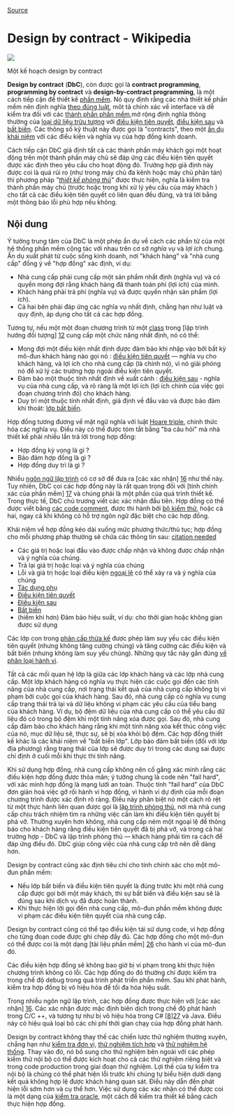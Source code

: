 
[Source](https://en.m.wikipedia.org/wiki/Design_by_contract "Permalink to Design by contract - Wikipedia")

# Design by contract - Wikipedia

![][1]

Một kế hoạch design by contract

**Design by contract** (**DbC**), còn được gọi là **contract programming**, **programming by contract** và **design-by-contract programming**, là một cách tiếp cận để thiết kế [phần mềm][2]. Nó quy định rằng các nhà thiết kế phần mềm nên định nghĩa [theo đúng luật][3], môt tả chính xác về interface và dễ kiểm tra đối với các [thành phần phần mềm][4],mở rộng định nghĩa thông thường của [loại dữ liệu trừu tượng][5] với [điều kiện tiên quyết][6], [điều kiện sau][7] và [bất biến][8]. Các thông số kỹ thuật này được gọi là "contracts", theo một [ẩn dụ khái niệm][9] với các điều kiện và nghĩa vụ của hợp đồng kinh doanh.

Cách tiếp cận DbC giả định tất cả các thành phần máy khách gọi một hoạt động trên một thành phần máy chủ sẽ đáp ứng các điều kiện tiên quyết được xác định theo yêu cầu cho hoạt động đó. Trường hợp giả định này được coi là quá rủi ro (như trong máy chủ đa kênh hoặc máy chủ phân tán) thì phương pháp _"[thiết kế phòng thủ][10]"_ được thực hiện, nghĩa là kiểm tra thành phần máy chủ (trước hoặc trong khi xử lý yêu cầu của máy khách ) cho tất cả các điều kiện tiên quyết có liên quan đều đúng, và trả lời bằng một thông báo lỗi phù hợp nếu không.

## Nội dung

Ý tưởng trung tâm của DbC là một phép ẩn dụ về cách các phần tử của một hệ thống phần mềm cộng tác với nhau trên cơ sở _nghĩa vụ_ và _lợi ích_ chung. Ẩn dụ xuất phát từ cuộc sống kinh doanh, nơi "khách hàng" và "nhà cung cấp" đồng ý về "hợp đồng" xác định, ví dụ:

* Nhà cung cấp phải cung cấp một sản phẩm nhất định (nghĩa vụ) và có quyền mong đợi rằng khách hàng đã thanh toán phí (lợi ích) của mình.
* Khách hàng phải trả phí (nghĩa vụ) và được quyền nhận sản phẩm (lợi ích).
* Cả hai bên phải đáp ứng các nghĩa vụ nhất định, chẳng hạn như luật và quy định, áp dụng cho tất cả các hợp đồng.

Tương tự, nếu một một đoạn chương trình từ một [class][11] trong [lập trình hướng đối tượng] [12] cung cấp một chức năng nhất định, nó có thể: 

* Mong đợi một điều kiện nhất định được đảm bảo khi nhập vào bởi bất kỳ mô-đun khách hàng nào gọi nó : [điều kiện tiên quyết][6] — nghĩa vụ cho khách hàng, và lợi ích cho nhà cung cấp (là chính nó), vì nó giải phóng nó để xử lý các trường hợp ngoài điều kiện tiên quyết.
* Đảm bảo một thuộc tính nhất định về xuất cảnh : [điều kiện sau][7] - nghĩa vụ của nhà cung cấp, và rõ ràng là một lợi ích (lợi ích chính của việc gọi đoạn chương trình đó) cho khách hàng.
* Duy trì một thuộc tính nhất định, giả định về đầu vào và được bảo đảm khi thoát: [lớp bất biến][13].

Hợp đồng tương đương về mặt ngữ nghĩa với luật [Hoare triple][14], chính thức hóa các nghĩa vụ. Điều này có thể được tóm tắt bằng "ba câu hỏi" mà nhà thiết kế phải nhiều lần trả lời trong hợp đồng:

* Hợp đồng kỳ vọng là gì ?
* Bảo đảm hợp đồng là gì ?
* Hợp đồng duy trì là gì ?

Nhiều [ngôn ngữ lập trình][15] có cơ sở để đưa ra [các xác nhận] [16] như thế này. Tuy nhiên, DbC coi các hợp đồng này là rất quan trọng đối với [tính chính xác của phần mềm] [17] và chúng phải là một phần của quá trình thiết kế. Trong thực tế, DbC chủ trương viết các xác nhận đầu tiên. Hợp đồng có thể được viết bằng [ các code comment][18], được thi hành bởi [bộ kiểm thử][19], hoặc cả hai, ngay cả khi không có hỗ trợ ngôn ngữ đặc biệt cho các hợp đồng.

Khái niệm về hợp đồng kéo dài xuống mức phương thức/thủ tục; hợp đồng cho mỗi phương pháp thường sẽ chứa các thông tin sau: [citation needed][20]

* Các giá trị hoặc loại đầu vào được chấp nhận và không được chấp nhận và ý nghĩa của chúng.
* Trả lại giá trị hoặc loại và ý nghĩa của chúng
* Lỗi và giá trị hoặc loại điều kiện [ngoại lệ][21]  có thể xảy ra và ý nghĩa của chúng
* [Tác dụng phụ][22]
* [Điều kiện tiên quyết][6]
* [Điều kiện sau][7]
* [Bất biến][8]
* (hiếm khi hơn) Đảm bảo hiệu suất, ví dụ: cho thời gian hoặc không gian được sử dụng

Các lớp con trong [phân cấp thừa kế][23] được phép làm suy yếu các điều kiện tiên quyết (nhưng không tăng cường chúng) và tăng cường các điều kiện và bất biến (nhưng không làm suy yếu chúng). Những quy tắc này gần đúng [về phân loại hành vi][24].

Tất cả các mối quan hệ lớp là giữa các lớp khách hàng và các lớp nhà cung cấp. Một lớp khách hàng có nghĩa vụ thực hiện các cuộc gọi đến các tính năng của nhà cung cấp, nơi trạng thái kết quả của nhà cung cấp không bị vi phạm bởi cuộc gọi của khách hàng. Sau đó, nhà cung cấp có nghĩa vụ cung cấp trạng thái trả lại và dữ liệu không vi phạm các yêu cầu của tiểu bang của khách hàng. Ví dụ, bộ đệm dữ liệu của nhà cung cấp có thể yêu cầu dữ liệu đó có trong bộ đệm khi một tính năng xóa được gọi. Sau đó, nhà cung cấp đảm bảo cho khách hàng rằng khi một tính năng xóa kết thúc công việc của nó, mục dữ liệu sẽ, thực sự, sẽ bị xóa khỏi bộ đệm. Các hợp đồng thiết kế khác là các khái niệm về "bất biến lớp". Lớp bảo đảm bất biến (đối với lớp địa phương) rằng trạng thái của lớp sẽ được duy trì trong các dung sai được chỉ định ở cuối mỗi khi thực thi tính năng. 

Khi sử dụng hợp đồng, nhà cung cấp không nên cố gắng xác minh rằng các điều kiện hợp đồng được thỏa mãn; ý tưởng chung là code nên "fail hard", với xác minh hợp đồng là mạng lưới an toàn. Thuộc tính "fail hard" của DbC đơn giản hoá việc gỡ rối hành vi hợp đồng, vì hành vi dự định của mỗi đoạn chương trình được xác định rõ ràng. Điều này phân biệt nó một cách rõ rệt từ một thực hành liên quan được gọi là [lập trình phòng thủ][25], nơi mà nhà cung cấp chịu trách nhiệm tìm ra những việc cần làm khi điều kiện tiên quyết bị phá vỡ. Thường xuyên hơn không, nhà cung cấp ném một ngoại lệ để thông báo cho khách hàng rằng điều kiện tiên quyết đã bị phá vỡ, và trong cả hai trường hợp - DbC và lập trình phòng thủ — khách hàng phải tìm ra cách để đáp ứng điều đó. DbC giúp công việc của nhà cung cấp trở nên dễ dàng hơn.

Design by contract cũng xác định tiêu chí cho tính chính xác cho một mô-đun phần mềm: 

* Nếu lớp bất biến và điều kiện tiên quyết là đúng trước khi một nhà cung cấp được gọi bởi một máy khách, thì sự bất biến và điều kiện sau sẽ là đúng sau khi dịch vụ đã được hoàn thành.
* Khi thực hiện lời gọi đến nhà cung cấp, mô-đun phần mềm không được vi phạm các điều kiện tiên quyết của nhà cung cấp.

Design by contract cũng có thể tạo điều kiện tái sử dụng code, vì hợp đồng cho từng đoạn code được ghi chép đầy đủ. Các hợp đồng cho một mô-đun có thể được coi là một dạng [tài liệu phần mềm] [26] cho hành vi của mô-đun đó. 

Các điều kiện hợp đồng sẽ không bao giờ bị vi phạm trong khi thực hiện chương trình không có lỗi. Các hợp đồng do đó thường chỉ được kiểm tra trong chế độ debug trong quá trình phát triển phần mềm. Sau khi phát hành, kiểm tra hợp đồng bị vô hiệu hóa để tối đa hóa hiệu suất. 

Trong nhiều ngôn ngữ lập trình, các hợp đồng được thực hiện với [các xác nhận] [16]. Các xác nhận được mặc định biên dịch trong chế độ phát hành trong C/C ++, và tương tự như bị vô hiệu hóa trong C# [[8]][27] và Java. Điều này có hiệu quả loại bỏ các chi phí thời gian chạy của hợp đồng phát hành.

Design by contract không thay thế các chiến lược thử nghiệm thường xuyên, chẳng hạn như [kiểm tra đơn vị][28], [thử nghiệm tích hợp][29] và [thử nghiệm hệ thống][30]. Thay vào đó, nó bổ sung cho thử nghiệm bên ngoài với các phép kiểm thử nội bộ có thể được kích hoạt cho cả các thử nghiệm riêng biệt và trong code production trong giai đoạn thử nghiệm. Lợi thế của tự kiểm tra nội bộ là chúng có thể phát hiện lỗi trước khi chúng tự biểu hiện dưới dạng kết quả không hợp lệ được khách hàng quan sát. Điều này dẫn đến phát hiện lỗi sớm hơn và cụ thể hơn.
Việc sử dụng các xác nhận có thể được coi là một dạng của [kiểm tra oracle][31], một cách để kiểm tra thiết kế bằng cách thực hiện hợp đồng. 

[1]: https://upload.wikimedia.org/wikipedia/commons/thumb/e/ea/Design_by_contract.svg/220px-Design_by_contract.svg.png
[2]: https://en.m.wikipedia.org/wiki/Software "Software"
[3]: https://en.m.wikipedia.org/wiki/Formal_methods "Formal methods"
[4]: https://en.m.wikipedia.org/wiki/Component-based_software_engineering#Software_component "Component-based software engineering"
[5]: https://en.m.wikipedia.org/wiki/Abstract_data_type "Abstract data type"
[6]: https://en.m.wikipedia.org/wiki/Precondition "Precondition"
[7]: https://en.m.wikipedia.org/wiki/Postcondition "Postcondition"
[8]: /wiki/Invariant_(computer_science) "Invariant (computer science)"
[9]: https://en.m.wikipedia.org/wiki/Conceptual_metaphor "Conceptual metaphor"
[10]: https://en.m.wikipedia.org/wiki/Defensive_design "Defensive design"
[11]: /wiki/Class_(computer_programming) "Class (computer programming)"
[12]: https://en.m.wikipedia.org/wiki/Object-oriented_programming "Object-oriented programming"
[13]: https://en.m.wikipedia.org/wiki/Class_invariant "Class invariant"
[14]: https://en.m.wikipedia.org/wiki/Hoare_triple "Hoare triple"
[15]: https://en.m.wikipedia.org/wiki/Programming_language "Programming language"
[16]: /wiki/Assertion_(software_development) "Assertion (software development)"
[17]: /wiki/Correctness_(computer_science) "Correctness (computer science)"
[18]: /wiki/Comment_(computer_programming) "Comment (computer programming)"
[19]: https://en.m.wikipedia.org/wiki/Test_suite "Test suite"
[20]: https://en.m.wikipedia.org/wiki/Wikipedia%3ACitation_needed "Wikipedia:Citation needed"
[21]: https://en.m.wikipedia.org/wiki/Exception_handling "Exception handling"
[22]: /wiki/Side_effect_(computer_science) "Side effect (computer science)"
[23]: /wiki/Inheritance_(object-oriented_programming) "Inheritance (object-oriented programming)"
[24]: https://en.m.wikipedia.org/wiki/Liskov_substitution_principle "Liskov substitution principle"
[25]: https://en.m.wikipedia.org/wiki/Defensive_programming "Defensive programming"
[26]: https://en.m.wikipedia.org/wiki/Software_documentation "Software documentation"
[27]: https://en.m.wikipedia.org#cite_note-8
[28]: https://en.m.wikipedia.org/wiki/Unit_testing "Unit testing"
[29]: https://en.m.wikipedia.org/wiki/Integration_testing "Integration testing"
[30]: https://en.m.wikipedia.org/wiki/System_testing "System testing"
[31]: https://en.m.wikipedia.org/wiki/Test_oracle "Test oracle"

  
